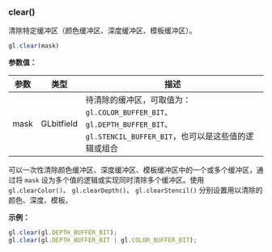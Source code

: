 ### clear()

清除特定缓冲区（颜色缓冲区、深度缓冲区、模板缓冲区）。

```js
gl.clear(mask)
```

**参数值：**

|参数|类型|描述|
|-|-|-|
|mask|GLbitfield|待清除的缓冲区，可取值为：`gl.COLOR_BUFFER_BIT`、 `gl.DEPTH_BUFFER_BIT`、 `gl.STENCIL_BUFFER_BIT`，也可以是这些值的逻辑或组合|

可以一次性清除颜色缓冲区、深度缓冲区、模板缓冲区中的一个或多个缓冲区，通过将 `mask` 设为多个值的逻辑或实现同时清除多个缓冲区。使用 `gl.clearColor()`、 `gl.clearDepth()`、 `gl.clearStencil()` 分别设置用以清除的颜色、深度、模板。

**示例：**

```js
gl.clear(gl.DEPTH_BUFFER_BIT);
gl.clear(gl.DEPTH_BUFFER_BIT | gl.COLOR_BUFFER_BIT);
```
